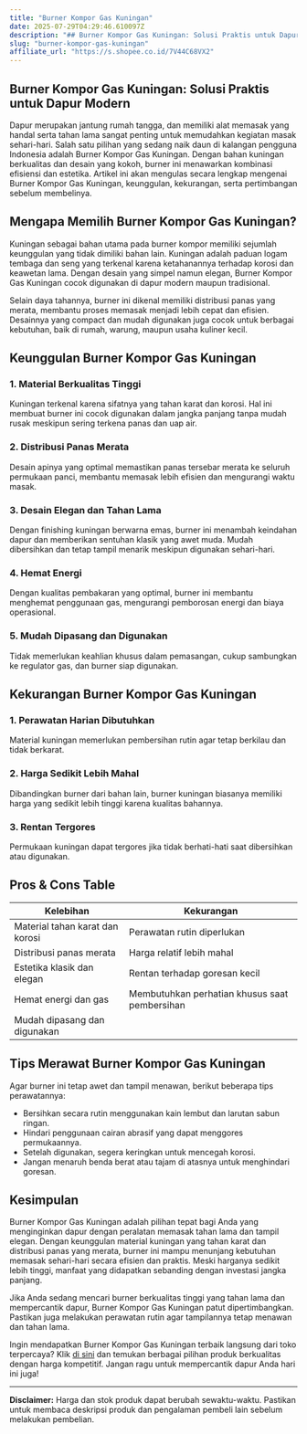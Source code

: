 ```yaml
---
title: "Burner Kompor Gas Kuningan"
date: 2025-07-29T04:29:46.610097Z
description: "## Burner Kompor Gas Kuningan: Solusi Praktis untuk Dapur Modern..."
slug: "burner-kompor-gas-kuningan"
affiliate_url: "https://s.shopee.co.id/7V44C68VX2"
---
```

## Burner Kompor Gas Kuningan: Solusi Praktis untuk Dapur Modern

Dapur merupakan jantung rumah tangga, dan memiliki alat memasak yang handal serta tahan lama sangat penting untuk memudahkan kegiatan masak sehari-hari. Salah satu pilihan yang sedang naik daun di kalangan pengguna Indonesia adalah Burner Kompor Gas Kuningan. Dengan bahan kuningan berkualitas dan desain yang kokoh, burner ini menawarkan kombinasi efisiensi dan estetika. Artikel ini akan mengulas secara lengkap mengenai Burner Kompor Gas Kuningan, keunggulan, kekurangan, serta pertimbangan sebelum membelinya.

## Mengapa Memilih Burner Kompor Gas Kuningan?

Kuningan sebagai bahan utama pada burner kompor memiliki sejumlah keunggulan yang tidak dimiliki bahan lain. Kuningan adalah paduan logam tembaga dan seng yang terkenal karena ketahanannya terhadap korosi dan keawetan lama. Dengan desain yang simpel namun elegan, Burner Kompor Gas Kuningan cocok digunakan di dapur modern maupun tradisional.

Selain daya tahannya, burner ini dikenal memiliki distribusi panas yang merata, membantu proses memasak menjadi lebih cepat dan efisien. Desainnya yang compact dan mudah digunakan juga cocok untuk berbagai kebutuhan, baik di rumah, warung, maupun usaha kuliner kecil.

## Keunggulan Burner Kompor Gas Kuningan

### 1. Material Berkualitas Tinggi
Kuningan terkenal karena sifatnya yang tahan karat dan korosi. Hal ini membuat burner ini cocok digunakan dalam jangka panjang tanpa mudah rusak meskipun sering terkena panas dan uap air.

### 2. Distribusi Panas Merata
Desain apinya yang optimal memastikan panas tersebar merata ke seluruh permukaan panci, membantu memasak lebih efisien dan mengurangi waktu masak.

### 3. Desain Elegan dan Tahan Lama
Dengan finishing kuningan berwarna emas, burner ini menambah keindahan dapur dan memberikan sentuhan klasik yang awet muda. Mudah dibersihkan dan tetap tampil menarik meskipun digunakan sehari-hari.

### 4. Hemat Energi
Dengan kualitas pembakaran yang optimal, burner ini membantu menghemat penggunaan gas, mengurangi pemborosan energi dan biaya operasional.

### 5. Mudah Dipasang dan Digunakan
Tidak memerlukan keahlian khusus dalam pemasangan, cukup sambungkan ke regulator gas, dan burner siap digunakan.

## Kekurangan Burner Kompor Gas Kuningan

### 1. Perawatan Harian Dibutuhkan
Material kuningan memerlukan pembersihan rutin agar tetap berkilau dan tidak berkarat.

### 2. Harga Sedikit Lebih Mahal
Dibandingkan burner dari bahan lain, burner kuningan biasanya memiliki harga yang sedikit lebih tinggi karena kualitas bahannya.

### 3. Rentan Tergores
Permukaan kuningan dapat tergores jika tidak berhati-hati saat dibersihkan atau digunakan.

## Pros & Cons Table

| **Kelebihan**                        | **Kekurangan**                         |
|--------------------------------------|----------------------------------------|
| Material tahan karat dan korosi    | Perawatan rutin diperlukan           |
| Distribusi panas merata            | Harga relatif lebih mahal            |
| Estetika klasik dan elegan        | Rentan terhadap goresan kecil        |
| Hemat energi dan gas               | Membutuhkan perhatian khusus saat pembersihan |
| Mudah dipasang dan digunakan     |                                       |

## Tips Merawat Burner Kompor Gas Kuningan

Agar burner ini tetap awet dan tampil menawan, berikut beberapa tips perawatannya:

- Bersihkan secara rutin menggunakan kain lembut dan larutan sabun ringan.
- Hindari penggunaan cairan abrasif yang dapat menggores permukaannya.
- Setelah digunakan, segera keringkan untuk mencegah korosi.
- Jangan menaruh benda berat atau tajam di atasnya untuk menghindari goresan.

## Kesimpulan

Burner Kompor Gas Kuningan adalah pilihan tepat bagi Anda yang menginginkan dapur dengan peralatan memasak tahan lama dan tampil elegan. Dengan keunggulan material kuningan yang tahan karat dan distribusi panas yang merata, burner ini mampu menunjang kebutuhan memasak sehari-hari secara efisien dan praktis. Meski harganya sedikit lebih tinggi, manfaat yang didapatkan sebanding dengan investasi jangka panjang.

Jika Anda sedang mencari burner berkualitas tinggi yang tahan lama dan mempercantik dapur, Burner Kompor Gas Kuningan patut dipertimbangkan. Pastikan juga melakukan perawatan rutin agar tampilannya tetap menawan dan tahan lama.

Ingin mendapatkan Burner Kompor Gas Kuningan terbaik langsung dari toko terpercaya? Klik [di sini](https://s.shopee.co.id/7V44C68VX2) dan temukan berbagai pilihan produk berkualitas dengan harga kompetitif. Jangan ragu untuk mempercantik dapur Anda hari ini juga!

---

**Disclaimer:** Harga dan stok produk dapat berubah sewaktu-waktu. Pastikan untuk membaca deskripsi produk dan pengalaman pembeli lain sebelum melakukan pembelian.
